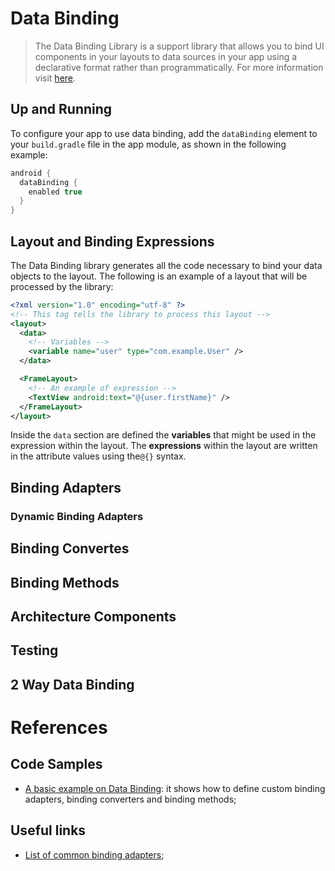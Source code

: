 [1]: https://developer.android.com/topic/libraries/data-binding
[2]: https://android.googlesource.com/platform/frameworks/data-binding/+/studio-master-dev/extensions/baseAdapters/src/main/java/androidx/databinding/adapters

# Data Binding

> The Data Binding Library is a support library that allows you to bind UI
> components in your layouts to data sources in your app using a declarative
> format rather than programmatically. For more information visit [here][1].

## Up and Running

To configure your app to use data binding, add the `dataBinding` element to
your `build.gradle` file in the app module, as shown in the following example:

```gradle
android {
  dataBinding {
    enabled true
  }
}
```

## Layout and Binding Expressions

The Data Binding library generates all the code necessary to bind your data
objects to the layout. The following is an example of a layout that will be
processed by the library:

```xml
<?xml version="1.0" encoding="utf-8" ?>
<!-- This tag tells the library to process this layout -->
<layout>
  <data>
    <!-- Variables -->
    <variable name="user" type="com.example.User" />
  </data>

  <FrameLayout>
    <!-- An example of expression -->
    <TextView android:text="@{user.firstName}" />
  </FrameLayout>
</layout>
```

Inside the `data` section are defined the **variables** that might be used in
the expression within the layout. The **expressions** within the layout are
written in the attribute values using the`@{}` syntax.

## Binding Adapters

### Dynamic Binding Adapters

## Binding Convertes

## Binding Methods

## Architecture Components

## Testing

## 2 Way Data Binding

# References

## Code Samples

- [A basic example on Data Binding](https://github.com/googlecodelabs/android-databinding):
  it shows how to define custom binding adapters, binding converters and
  binding methods;

## Useful links

- [List of common binding adapters][2];
